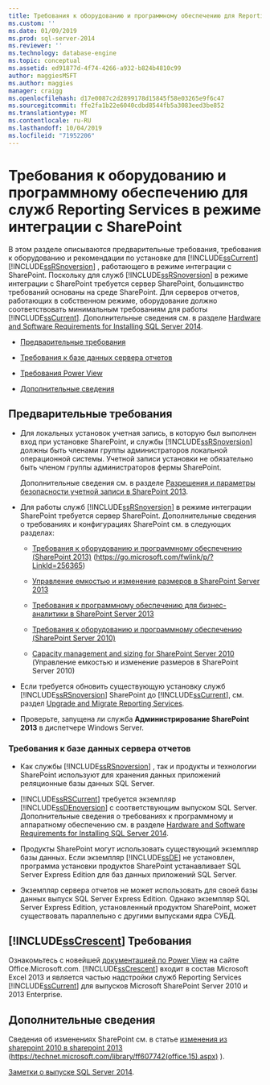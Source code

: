 ```yaml
---
title: Требования к оборудованию и программному обеспечению для Reporting Services в режиме интеграции с SharePoint | Документация Майкрософт
ms.custom: ''
ms.date: 01/09/2019
ms.prod: sql-server-2014
ms.reviewer: ''
ms.technology: database-engine
ms.topic: conceptual
ms.assetid: ed91877d-4f74-4266-a932-b824b4810c99
author: maggiesMSFT
ms.author: maggies
manager: craigg
ms.openlocfilehash: d17e0087c2d2899178d15845f58e03265e9f6c47
ms.sourcegitcommit: ffe2fa1b22e6040cdbd8544fb5a3083eed3be852
ms.translationtype: MT
ms.contentlocale: ru-RU
ms.lasthandoff: 10/04/2019
ms.locfileid: "71952206"
---
```

# <a name="hardware-and-software-requirements-for-reporting-services-in-sharepoint-mode"></a>Требования к оборудованию и программному обеспечению для служб Reporting Services в режиме интеграции с SharePoint

  В этом разделе описываются предварительные требования, требования к оборудованию и рекомендации по установке для [!INCLUDE[ssCurrent](../../includes/sscurrent-md.md)] [!INCLUDE[ssRSnoversion](../../includes/ssrsnoversion-md.md)] , работающего в режиме интеграции с SharePoint. Поскольку для служб [!INCLUDE[ssRSnoversion](../../includes/ssrsnoversion-md.md)] в режиме интеграции с SharePoint требуется сервер SharePoint, большинство требований основаны на среде SharePoint. Для серверов отчетов, работающих в собственном режиме, оборудование должно соответствовать минимальным требованиям для работы [!INCLUDE[ssCurrent](../../includes/sscurrent-md.md)]. Дополнительные сведения см. в разделе [Hardware and Software Requirements for Installing SQL Server 2014](hardware-and-software-requirements-for-installing-sql-server.md).  
  
-   [Предварительные требования](#bkmk_prereq)  
  
-   [Требования к базе данных сервера отчетов](#bkmk_report_server_database)  
  
-   [Требования Power View](#bkmk_powerview)  
  
-   [Дополнительные сведения](#bkmk_more_information)  
  
##  <a name="bkmk_prereq"></a> Предварительные требования  
  
-   Для локальных установок учетная запись, в которую был выполнен вход при установке SharePoint, и службы [!INCLUDE[ssRSnoversion](../../includes/ssrsnoversion-md.md)] должны быть членами группы администраторов локальной операционной системы. Учетной записи установки не обязательно быть членом группы администраторов фермы SharePoint.  
  
     Дополнительные сведения см. в разделе [Разрешения и параметры безопасности учетной записи в SharePoint 2013](https://technet.microsoft.com/library/cc678863.aspx).  
  
-   Для работы служб [!INCLUDE[ssRSnoversion](../../includes/ssrsnoversion-md.md)] в режиме интеграции SharePoint требуется сервер SharePoint. Дополнительные сведения о требованиях и конфигурациях SharePoint см. в следующих разделах:  
  
    -   [Требования к оборудованию и программному обеспечению (SharePoint 2013)](https://go.microsoft.com/fwlink/p/?LinkId=256365) (https://go.microsoft.com/fwlink/p/?LinkId=256365)  
  
    -   [Управление емкостью и изменение размеров в SharePoint Server 2013](https://technet.microsoft.com/library/cc261700.aspx)  
  
    -   [Требования к программному обеспечению для бизнес-аналитики в SharePoint Server 2013](https://go.microsoft.com/fwlink/p/?LinkId=256367)  
  
    -   [Требования к оборудованию и программному обеспечению (SharePoint Server 2010)](https://technet.microsoft.com/library/cc262485\(v=office.14\))  
  
    -   [Capacity management and sizing for SharePoint Server 2010](https://technet.microsoft.com/library/cc261700.aspx\(v=office.14\)) (Управление емкостью и изменение размеров в SharePoint Server 2010)  
  
-   Если требуется обновить существующую установку служб [!INCLUDE[ssRSnoversion](../../includes/ssrsnoversion-md.md)] SharePoint до [!INCLUDE[ssCurrent](../../includes/sscurrent-md.md)], см. раздел [Upgrade and Migrate Reporting Services](../../reporting-services/install-windows/upgrade-and-migrate-reporting-services.md).  
  
-   Проверьте, запущена ли служба **Администрирование SharePoint 2013** в диспетчере Windows Server.  
  
###  <a name="bkmk_report_server_database"></a> Требования к базе данных сервера отчетов  
  
-   Как службы [!INCLUDE[ssRSnoversion](../../includes/ssrsnoversion-md.md)] , так и продукты и технологии SharePoint используют для хранения данных приложений реляционные базы данных SQL Server.  
  
-   [!INCLUDE[ssRSCurrent](../../includes/ssrscurrent-md.md)] требуется экземпляр [!INCLUDE[ssDEnoversion](../../includes/ssdenoversion-md.md)] с соответствующим выпуском SQL Server. Дополнительные сведения о требованиях к программному и аппаратному обеспечению см. в разделе [Hardware and Software Requirements for Installing SQL Server 2014](hardware-and-software-requirements-for-installing-sql-server.md).  
  
-   Продукты SharePoint могут использовать существующий экземпляр базы данных. Если экземпляр [!INCLUDE[ssDE](../../includes/ssde-md.md)] не установлен, программа установки продуктов SharePoint устанавливает SQL Server Express Edition для баз данных приложений SQL Server.  
  
-   Экземпляр сервера отчетов не может использовать для своей базы данных выпуск SQL Server Express Edition. Однако экземпляр SQL Server Express Edition, установленный продуктом SharePoint, может существовать параллельно с другими выпусками ядра СУБД.  
  
##  <a name="bkmk_powerview"></a> [!INCLUDE[ssCrescent](../../includes/sscrescent-md.md)] Требования

 Ознакомьтесь с новейшей [документацией по Power View](http://office.microsoft.com/excel-help/power-view-explore-visualize-and-present-your-data-HA102835634.aspx) на сайте Office.Microsoft.com. [!INCLUDE[ssCrescent](../../includes/sscrescent-md.md)] входит в состав Microsoft Excel 2013 и является частью надстройки служб Reporting Services [!INCLUDE[ssCurrent](../../includes/sscurrent-md.md)] для выпусков Microsoft SharePoint Server 2010 и 2013 Enterprise.  
  
##  <a name="bkmk_more_information"></a> Дополнительные сведения

 Сведения об изменениях SharePoint см. в статье [изменения из sharepoint 2010 в sharepoint 2013](https://technet.microsoft.com/library/ff607742\(office.15\).aspx) (https://technet.microsoft.com/library/ff607742(office.15).aspx) ).  
  
 [Заметки о выпуске SQL Server 2014](https://go.microsoft.com/fwlink/?LinkID=296445).  
  
  
